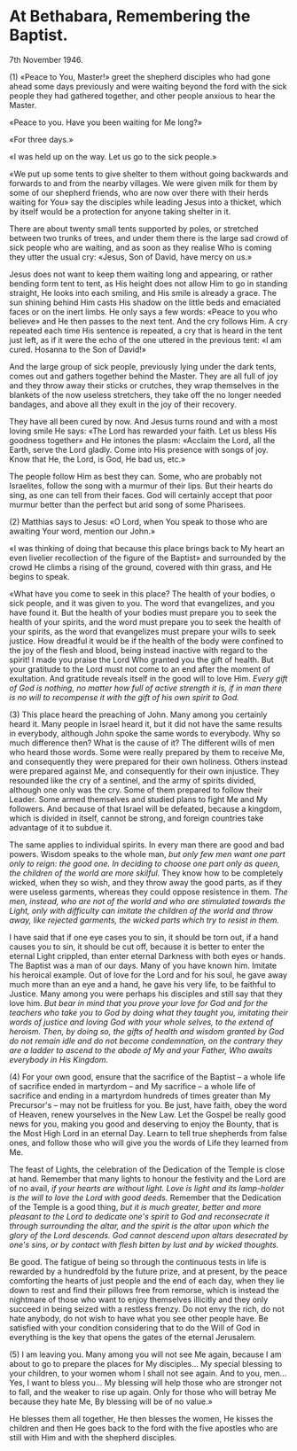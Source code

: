 # At Bethabara, Remembering the Baptist.

7th November 1946.

(1) «Peace to You, Master!» greet the shepherd disciples who had gone ahead some days previously and were waiting beyond the ford with the sick people they had gathered together, and other people anxious to hear the Master.

«Peace to you. Have you been waiting for Me long?»

«For three days.»

«I was held up on the way. Let us go to the sick people.»

«We put up some tents to give shelter to them without going backwards and forwards to and from the nearby villages. We were given milk for them by some of our shepherd friends, who are now over there with their herds waiting for You» say the disciples while leading Jesus into a thicket, which by itself would be a protection for anyone taking shelter in it.

There are about twenty small tents supported by poles, or stretched between two trunks of trees, and under them there is the large sad crowd of sick people who are waiting, and as soon as they realise Who is coming they utter the usual cry: «Jesus, Son of David, have mercy on us.»

Jesus does not want to keep them waiting long and appearing, or rather bending form tent to tent, as His height does not allow Him to go in standing straight, He looks into each smiling, and His smile is already a grace. The sun shining behind Him casts His shadow on the little beds and emaciated faces or on the inert limbs. He only says a few words: «Peace to you who believe» and He then passes to the next tent. And the cry follows Him. A cry repeated each time His sentence is repeated, a cry that is heard in the tent just left, as if it were the echo of the one uttered in the previous tent: «I am cured. Hosanna to the Son of David!»

And the large group of sick people, previously lying under the dark tents, comes out and gathers together behind the Master. They are all full of joy and they throw away their sticks or crutches, they wrap themselves in the blankets of the now useless stretchers, they take off the no longer needed bandages, and above all they exult in the joy of their recovery.

They have all been cured by now. And Jesus turns round and with a most loving smile He says: «The Lord has rewarded your faith. Let us bless His goodness together» and He intones the plasm: «Acclaim the Lord, all the Earth, serve the Lord gladly. Come into His presence with songs of joy. Know that He, the Lord, is God, He bad us, etc.»

The people follow Him as best they can. Some, who are probably not Israelites, follow the song with a murmur of their lips. But their hearts do sing, as one can tell from their faces. God will certainly accept that poor murmur better than the perfect but arid song of some Pharisees.

(2) Matthias says to Jesus: «O Lord, when You speak to those who are awaiting Your word, mention our John.»

«I was thinking of doing that because this place brings back to My heart an even livelier recollection of the figure of the Baptist» and surrounded by the crowd He climbs a rising of the ground, covered with thin grass, and He begins to speak.

«What have you come to seek in this place? The health of your bodies, o sick people, and it was given to you. The word that evangelizes, and you have found it. But the health of your bodies must prepare you to seek the health of your spirits, and the word must prepare you to seek the health of your spirits, as the word that evangelizes must prepare your wills to seek justice. How dreadful it would be if the health of the body were confined to the joy of the flesh and blood, being instead inactive with regard to the spirit! I made you praise the Lord Who granted you the gift of health. But your gratitude to the Lord must not come to an end after the moment of exultation. And gratitude reveals itself in the good will to love Him. *Every gift of God is nothing, no matter how full of active strength it is, if in man there is no will to recompense it with the gift of his own spirit to God.*

(3) This place heard the preaching of John. Many among you certainly heard it. Many people in Israel heard it, but it did not have the same results in everybody, although John spoke the same words to everybody. Why so much difference then? What is the cause of it? The different wills of men who heard those words. Some were really prepared by them to receive Me, and consequently they were prepared for their own holiness. Others instead were prepared against Me, and consequently for their own injustice. They resounded like the cry of a sentinel, and the army of spirits divided, although one only was the cry. Some of them prepared to follow their Leader. Some armed themselves and studied plans to fight Me and My followers. And because of that Israel will be defeated, because a kingdom, which is divided in itself, cannot be strong, and foreign countries take advantage of it to subdue it.

The same applies to individual spirits. In every man there are good and bad powers. Wisdom speaks to the whole man, *but only few men want one part only to reign: the good one. In deciding to choose one part only as queen, the children of the world are more skilful.* They know how to be completely wicked, when they so wish, and they throw away the good parts, as if they were useless garments, whereas they could oppose resistence in them. *The men, instead, who are not of the world and who are stimulated towards the Light, only with difficulty can imitate the children of the world and throw away, like rejected garments, the wicked parts which try to resist in them.*

I have said that if one eye cases you to sin, it should be torn out, if a hand causes you to sin, it should be cut off, because it is better to enter the eternal Light crippled, than enter eternal Darkness with both eyes or hands. The Baptist was a man of our days. Many of you have known him. Imitate his heroical example. Out of love for the Lord and for his soul, he gave away much more than an eye and a hand, he gave his very life, to be faithful to Justice. Many among you were perhaps his disciples and still say that they love him. *But bear in mind that you prove your love for God and for the teachers who take you to God by doing what they taught you, imitating their words of justice and loving God with your whole selves, to the extend of heroism. Then, by doing so, the gifts of health and wisdom granted by God do not remain idle and do not become condemnation, on the contrary they are a ladder to ascend to the abode of My and your Father, Who awaits everybody in His Kingdom.*

(4) For your own good, ensure that the sacrifice of the Baptist – a whole life of sacrifice ended in martyrdom – and My sacrifice – a whole life of sacrifice and ending in a martyrdom hundreds of times greater than My Precursor's – may not be fruitless for you. Be just, have faith, obey the word of Heaven, renew yourselves in the New Law. Let the Gospel be really good news for you, making you good and deserving to enjoy the Bounty, that is the Most High Lord in an eternal Day. Learn to tell true shepherds from false ones, and follow those who will give you the words of Life they learned from Me.

The feast of Lights, the celebration of the Dedication of the Temple is close at hand. Remember that many lights to honour the festivity and the Lord are of no avail, *if your hearts are without light. Love is light and its lamp-holder is the will to love the Lord with good deeds.* Remember that the Dedication of the Temple is a good thing, *but it is much greater, better and more pleasant to the Lord to dedicate one's spirit to God and reconsecrate it through surrounding the altar, and the spirit is the altar upon which the glory of the Lord descends. God cannot descend upon altars desecrated by one's sins, or by contact with flesh bitten by lust and by wicked thoughts.*

Be good. The fatigue of being so through the continuous tests in life is rewarded by a hundredfold by the future prize, and at present, by the peace comforting the hearts of just people and the end of each day, when they lie down to rest and find their pillows free from remorse, which is instead the nightmare of those who want to enjoy themselves illicitly and they only succeed in being seized with a restless frenzy. Do not envy the rich, do not hate anybody, do not wish to have what you see other people have. Be satisfied with your condition considering that to do the Will of God in everything is the key that opens the gates of the eternal Jerusalem.

(5) I am leaving you. Many among you will not see Me again, because I am about to go to prepare the places for My disciples... My special blessing to your children, to your women whom I shall not see again. And to you, men... Yes, I want to bless you... My blessing will help those who are stronger not to fall, and the weaker to rise up again. Only for those who will betray Me because they hate Me, By blessing will be of no value.»

He blesses them all together, He then blesses the women, He kisses the children and then He goes back to the ford with the five apostles who are still with Him and with the shepherd disciples.
